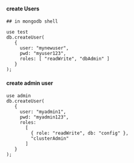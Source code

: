 #### create Users 
```
## in mongodb shell

use test
db.createUser(
   {
     user: "mynewuser",
     pwd: "myuser123",
     roles: [ "readWrite", "dbAdmin" ]
   }
);
```

#### create admin user
```
use admin
db.createUser(
   {
     user: "myadmin1",
     pwd: "myadmin123",
     roles:
       [
         { role: "readWrite", db: "config" },
         "clusterAdmin"
       ]
   }
);
```
